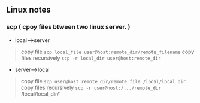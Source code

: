 ## Linux notes

### scp  ( cpoy files btween two linux server. )
* local-->server
> copy file
`scp local_file user@host:remote_dir/remote_filename`
> copy files recursively
`scp -r local_dir user@host:remote_dir`	
* server-->local
> copy file
`scp user@host:remote_dir/remote_file /local/local_dir`
> copy files recursively
`scp -r user@host:/.../remote_dir` /local/local_dir/`


